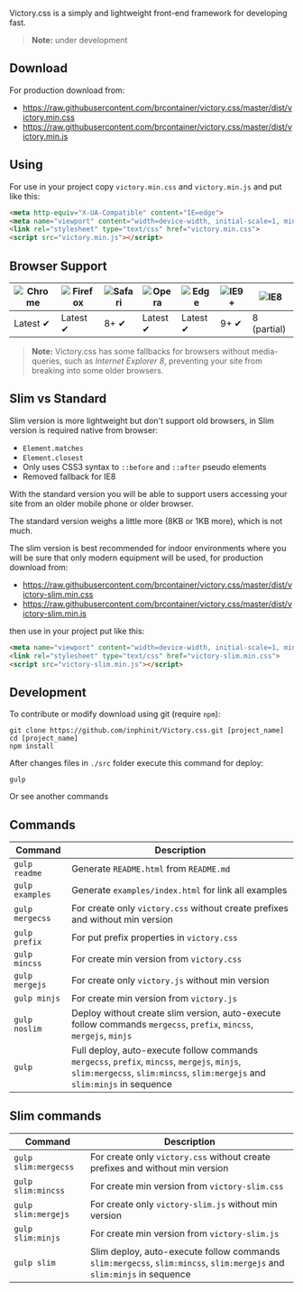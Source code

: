 Victory.css is a simply and lightweight front-end framework for developing fast.

> **Note:** under development

## Download

For production download from:

- https://raw.githubusercontent.com/brcontainer/victory.css/master/dist/victory.min.css
- https://raw.githubusercontent.com/brcontainer/victory.css/master/dist/victory.min.js

## Using

For use in your project copy `victory.min.css` and `victory.min.js` and put like this:

```html
<meta http-equiv="X-UA-Compatible" content="IE=edge">
<meta name="viewport" content="width=device-width, initial-scale=1, minimum-scale=1, maximum-scale=1, user-scalable=0">
<link rel="stylesheet" type="text/css" href="victory.min.css">
<script src="victory.min.js"></script>
```

## Browser Support

![Chrome][1] | ![Firefox][2] | ![Safari][3] | ![Opera][4] | ![Edge][5] | ![IE9+][6] | ![IE8][7]
--- | --- | --- | --- | --- | --- | ---
Latest ✔ | Latest ✔ | 8+ ✔ | Latest ✔ | Latest ✔ | 9+ ✔ | 8 (partial)

> **Note:** Victory.css has some fallbacks for browsers without media-queries, such as *Internet Explorer 8*, preventing your site from breaking into some older browsers.

## Slim vs Standard

Slim version is more lightweight but don't support old browsers, in Slim version is required native from browser:

- `Element.matches`
- `Element.closest`
- Only uses CSS3 syntax to `::before` and `::after` pseudo elements
- Removed fallback for IE8

With the standard version you will be able to support users accessing your site from an older mobile phone or older browser.

The standard version weighs a little more (8KB or 1KB more), which is not much.

The slim version is best recommended for indoor environments where you will be sure that only modern equipment will be used, for production download from:

- https://raw.githubusercontent.com/brcontainer/victory.css/master/dist/victory-slim.min.css
- https://raw.githubusercontent.com/brcontainer/victory.css/master/dist/victory-slim.min.js

then use in your project put like this:

```html
<meta name="viewport" content="width=device-width, initial-scale=1, minimum-scale=1, maximum-scale=1, user-scalable=0">
<link rel="stylesheet" type="text/css" href="victory-slim.min.css">
<script src="victory-slim.min.js"></script>
```

## Development

To contribute or modify download using git (require `npm`):

```
git clone https://github.com/inphinit/Victory.css.git [project_name]
cd [project_name]
npm install
```

After changes files in `./src` folder execute this command for deploy:

```
gulp
```

Or see another commands

## Commands

Command | Description
---|---
`gulp readme` | Generate `README.html` from `README.md`
`gulp examples` | Generate `examples/index.html` for link all examples
`gulp mergecss` | For create only `victory.css` without create prefixes and without min version
`gulp prefix` | For put prefix properties in `victory.css`
`gulp mincss` | For create min version from `victory.css`
`gulp mergejs` | For create only `victory.js` without min version
`gulp minjs` | For create min version from `victory.js`
`gulp noslim` | Deploy without create slim version, auto-execute follow commands `mergecss`, `prefix`, `mincss`, `mergejs`, `minjs`
`gulp` | Full deploy, auto-execute follow commands `mergecss`, `prefix`, `mincss`, `mergejs`, `minjs`, `slim:mergecss`, `slim:mincss`, `slim:mergejs` and `slim:minjs` in sequence

## Slim commands

Command | Description
---|---
`gulp slim:mergecss` | For create only `victory.css` without create prefixes and without min version
`gulp slim:mincss` | For create min version from `victory-slim.css`
`gulp slim:mergejs` | For create only `victory-slim.js` without min version
`gulp slim:minjs` | For create min version from `victory-slim.js`
`gulp slim` | Slim deploy, auto-execute follow commands `slim:mergecss`, `slim:mincss`, `slim:mergejs` and `slim:minjs` in sequence


[1]: https://raw.github.com/alrra/browser-logos/master/src/chrome/chrome_48x48.png
[2]: https://raw.github.com/alrra/browser-logos/master/src/firefox/firefox_48x48.png
[3]: https://raw.github.com/alrra/browser-logos/master/src/safari/safari_48x48.png
[4]: https://raw.github.com/alrra/browser-logos/master/src/opera/opera_48x48.png
[5]: https://raw.github.com/alrra/browser-logos/master/src/edge/edge_48x48.png
[6]: https://raw.github.com/alrra/browser-logos/master/src/archive/internet-explorer_9-11/internet-explorer_9-11_48x48.png
[7]: https://raw.github.com/alrra/browser-logos/master/src/archive/internet-explorer_7-8/internet-explorer_7-8_48x48.png
